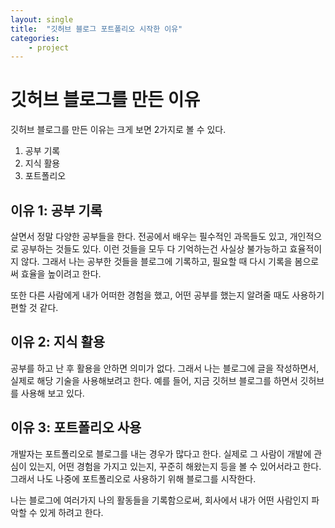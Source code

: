 ```yaml
---
layout: single
title:  "깃허브 블로그 포트폴리오 시작한 이유"
categories: 
    - project
---
```


# 깃허브 블로그를 만든 이유
깃허브 블로그를 만든 이유는 크게 보면 2가지로 볼 수 있다.
1. 공부 기록
1. 지식 활용
1. 포트폴리오

## 이유 1: 공부 기록
살면서 정말 다양한 공부들을 한다. 전공에서 배우는 필수적인 과목들도 있고, 개인적으로 공부하는 것들도 있다. 이런 것들을 모두 다 기억하는건 사실상 불가능하고 효율적이지 않다. 그래서 나는 공부한 것들을 블로그에 기록하고, 필요할 때 다시 기록을 봄으로써 효율을 높이려고 한다.

또한 다른 사람에게 내가 어떠한 경험을 했고, 어떤 공부를 했는지 알려줄 때도 사용하기 편할 것 같다.

## 이유 2: 지식 활용 
공부를 하고 난 후 활용을 안하면 의미가 없다. 그래서 나는 블로그에 글을 작성하면서, 실제로 해당 기술을 사용해보려고 한다. 예를 들어, 지금 깃허브 블로그를 하면서 깃허브를 사용해 보고 있다.

## 이유 3: 포트폴리오 사용
개발자는 포트폴리오로 블로그를 내는 경우가 많다고 한다. 실제로 그 사람이 개발에 관심이 있는지, 어떤 경험을 가지고 있는지, 꾸준히 해왔는지 등을 볼 수 있어서라고 한다. 그래서 나도 나중에 포트폴리오로 사용하기 위해 블로그를 시작한다.

나는 블로그에 여러가지 나의 활동들을 기록함으로써, 회사에서 내가 어떤 사람인지 파악할 수 있게 하려고 한다. 


